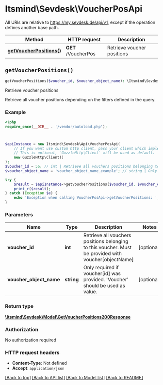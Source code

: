 # Itsmind\Sevdesk\VoucherPosApi

All URIs are relative to https://my.sevdesk.de/api/v1, except if the operation defines another base path.

| Method | HTTP request | Description |
| ------------- | ------------- | ------------- |
| [**getVoucherPositions()**](VoucherPosApi.md#getVoucherPositions) | **GET** /VoucherPos | Retrieve voucher positions |


## `getVoucherPositions()`

```php
getVoucherPositions($voucher_id, $voucher_object_name): \Itsmind\Sevdesk\Model\GetVoucherPositions200Response
```

Retrieve voucher positions

Retrieve all voucher positions depending on the filters defined in the query.

### Example

```php
<?php
require_once(__DIR__ . '/vendor/autoload.php');



$apiInstance = new Itsmind\Sevdesk\Api\VoucherPosApi(
    // If you want use custom http client, pass your client which implements `GuzzleHttp\ClientInterface`.
    // This is optional, `GuzzleHttp\Client` will be used as default.
    new GuzzleHttp\Client()
);
$voucher_id = 56; // int | Retrieve all vouchers positions belonging to this voucher. Must be provided with voucher[objectName]
$voucher_object_name = 'voucher_object_name_example'; // string | Only required if voucher[id] was provided. 'Voucher' should be used as value.

try {
    $result = $apiInstance->getVoucherPositions($voucher_id, $voucher_object_name);
    print_r($result);
} catch (Exception $e) {
    echo 'Exception when calling VoucherPosApi->getVoucherPositions: ', $e->getMessage(), PHP_EOL;
}
```

### Parameters

| Name | Type | Description  | Notes |
| ------------- | ------------- | ------------- | ------------- |
| **voucher_id** | **int**| Retrieve all vouchers positions belonging to this voucher. Must be provided with voucher[objectName] | [optional] |
| **voucher_object_name** | **string**| Only required if voucher[id] was provided. &#39;Voucher&#39; should be used as value. | [optional] |

### Return type

[**\Itsmind\Sevdesk\Model\GetVoucherPositions200Response**](../Model/GetVoucherPositions200Response.md)

### Authorization

No authorization required

### HTTP request headers

- **Content-Type**: Not defined
- **Accept**: `application/json`

[[Back to top]](#) [[Back to API list]](../../README.md#endpoints)
[[Back to Model list]](../../README.md#models)
[[Back to README]](../../README.md)
